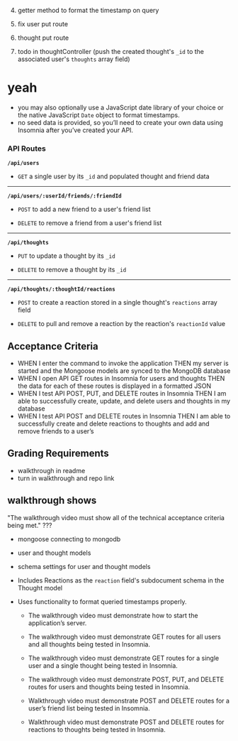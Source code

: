 
4. getter method to format the timestamp on query

8. fix user put route
9. thought put route
10. todo in thoughtController (push the created thought's `_id` to the associated user's `thoughts` array field)



# yeah
- you may also optionally use a JavaScript date library of your choice or the native JavaScript `Date` object to format timestamps.
- no seed data is provided, so you’ll need to create your own data using Insomnia after you’ve created your API.












### API Routes

**`/api/users`**

* `GET` a single user by its `_id` and populated thought and friend data

---

**`/api/users/:userId/friends/:friendId`**

* `POST` to add a new friend to a user's friend list

* `DELETE` to remove a friend from a user's friend list

---

**`/api/thoughts`**

* `PUT` to update a thought by its `_id`

* `DELETE` to remove a thought by its `_id`

---

**`/api/thoughts/:thoughtId/reactions`**

* `POST` to create a reaction stored in a single thought's `reactions` array field

* `DELETE` to pull and remove a reaction by the reaction's `reactionId` value




## Acceptance Criteria
- WHEN I enter the command to invoke the application THEN my server is started and the Mongoose models are synced to the MongoDB database
- WHEN I open API GET routes in Insomnia for users and thoughts THEN the data for each of these routes is displayed in a formatted JSON
- WHEN I test API POST, PUT, and DELETE routes in Insomnia THEN I am able to successfully create, update, and delete users and thoughts in my database
- WHEN I test API POST and DELETE routes in Insomnia THEN I am able to successfully create and delete reactions to thoughts and add and remove friends to a user’s 



## Grading Requirements
- walkthrough in readme
- turn in walkthrough and repo link

## walkthrough shows
"The walkthrough video must show all of the technical acceptance criteria being met." ???
- mongoose connecting to mongodb
- user and thought models
- schema settings for user and thought models
- Includes Reactions as the `reaction` field's subdocument schema in the Thought model
- Uses functionality to format queried timestamps properly.

  * The walkthrough video must demonstrate how to start the application’s server.

  * The walkthrough video must demonstrate GET routes for all users and all thoughts being tested in Insomnia.

  * The walkthrough video must demonstrate GET routes for a single user and a single thought being tested in Insomnia.

  * The walkthrough video must demonstrate POST, PUT, and DELETE routes for users and thoughts being tested in Insomnia.

  * Walkthrough video must demonstrate POST and DELETE routes for a user’s friend list being tested in Insomnia.

  * Walkthrough video must demonstrate POST and DELETE routes for reactions to thoughts being tested in Insomnia.
